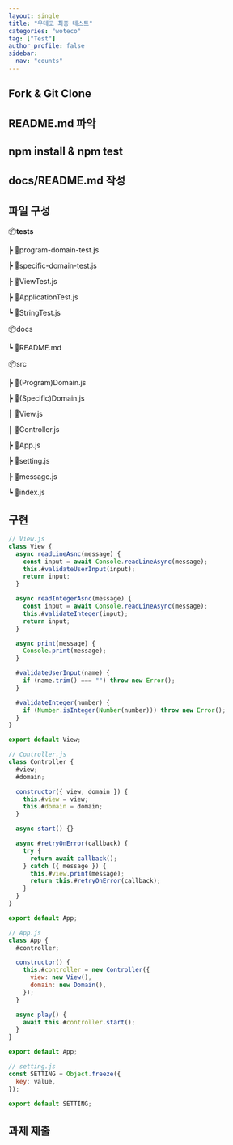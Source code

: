 ```yaml
---
layout: single
title: "우테코 최종 테스트"
categories: "woteco"
tag: ["Test"]
author_profile: false
sidebar:
  nav: "counts"
---
```


## Fork & Git Clone

## README.md 파악

## npm install & npm test

## docs/README.md 작성

## 파일 구성

📦**tests**

┣ 📜program-domain-test.js

┣ 📜specific-domain-test.js

┣ 📜ViewTest.js

┣ 📜ApplicationTest.js

┗ 📜StringTest.js

📦docs

┗ 📜README.md

📦src

┣ 📜(Program)Domain.js

┣ 📜(Specific)Domain.js

┃ 📜View.js

┃ 📜Controller.js

┣ 📜App.js

┣ 📜setting.js

┣ 📜message.js

┗ 📜index.js

## 구현

```javascript
// View.js
class View {
  async readLineAsnc(message) {
    const input = await Console.readLineAsync(message);
    this.#validateUserInput(input);
    return input;
  }

  async readIntegerAsnc(message) {
    const input = await Console.readLineAsync(message);
    this.#validateInteger(input);
    return input;
  }

  async print(message) {
    Console.print(message);
  }

  #validateUserInput(name) {
    if (name.trim() === "") throw new Error();
  }

  #validateInteger(number) {
    if (Number.isInteger(Number(number))) throw new Error();
  }
}

export default View;
```

```javascript
// Controller.js
class Controller {
  #view;
  #domain;

  constructor({ view, domain }) {
    this.#view = view;
    this.#domain = domain;
  }

  async start() {}

  async #retryOnError(callback) {
    try {
      return await callback();
    } catch ({ message }) {
      this.#view.print(message);
      return this.#retryOnError(callback);
    }
  }
}

export default App;
```

```javascript
// App.js
class App {
  #controller;

  constructor() {
    this.#controller = new Controller({
      view: new View(),
      domain: new Domain(),
    });
  }

  async play() {
    await this.#controller.start();
  }
}

export default App;
```

```javascript
// setting.js
const SETTING = Object.freeze({
  key: value,
});

export default SETTING;
```

## 과제 제출

